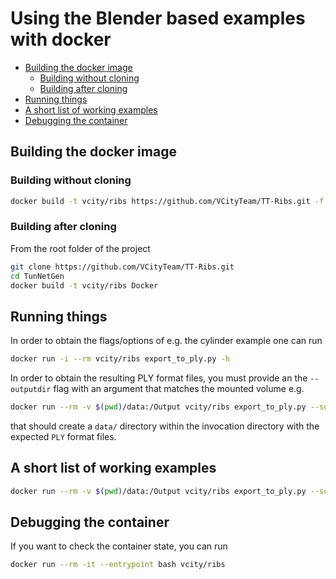 # Using the Blender based examples with docker 
<!-- TOC -->

- [Building the docker image](#building-the-docker-image)
  - [Building without cloning](#building-without-cloning)
  - [Building after cloning](#building-after-cloning)
- [Running things](#running-things)
- [A short list of working examples](#a-short-list-of-working-examples)
- [Debugging the container](#debugging-the-container)

<!-- /TOC -->

## Building the docker image

### Building without cloning

```bash
docker build -t vcity/ribs https://github.com/VCityTeam/TT-Ribs.git -f Docker/Dockerfile
```

### Building after cloning

From the root folder of the project
```bash
git clone https://github.com/VCityTeam/TT-Ribs.git
cd TunNetGen
docker build -t vcity/ribs Docker
```

## Running things

In order to obtain the flags/options of e.g. the cylinder example one can run

```bash
docker run -i --rm vcity/ribs export_to_ply.py -h
```

In order to obtain the resulting PLY format files, you must provide an the 
`--outputdir` flag with an argument that matches the mounted volume e.g.

```bash
docker run --rm -v $(pwd)/data:/Output vcity/ribs export_to_ply.py --subdivision 3 --outputdir /Output
```

that should create a `data/` directory within the invocation directory with
the expected `PLY` format files.

## A short list of working examples

```bash
docker run --rm -v $(pwd)/data:/Output vcity/ribs export_to_ply.py --subdivision 2 --grid_size_x 3 --grid_size_y 2 --outputdir /Output 
```

## Debugging the container
If you want to check the container state, you can run
```bash
docker run --rm -it --entrypoint bash vcity/ribs
```

